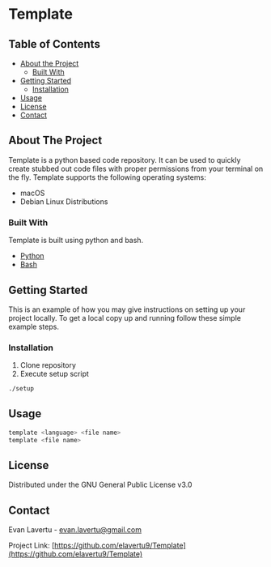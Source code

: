 # Template

<!-- TABLE OF CONTENTS -->
## Table of Contents

* [About the Project](#about-the-project)
  * [Built With](#built-with)
* [Getting Started](#getting-started)
  * [Installation](#installation)
* [Usage](#usage)
* [License](#license)
* [Contact](#contact)


<!-- ABOUT THE PROJECT -->
## About The Project
Template is a python based code repository. It can be used to quickly create stubbed out code files with proper permissions from your terminal on the fly. Template supports the following operating systems:
* macOS
* Debian Linux Distributions

### Built With
Template is built using python and bash.
* [Python](https://www.python.org/)
* [Bash](https://www.gnu.org/software/bash/)


<!-- GETTING STARTED -->
## Getting Started
This is an example of how you may give instructions on setting up your project locally.
To get a local copy up and running follow these simple example steps.

### Installation
1. Clone repository
2. Execute setup script
```sh
./setup
```

<!-- USAGE EXAMPLES -->
## Usage
```sh
template <language> <file name>
template <file name>
```


<!-- LICENSE -->
## License
Distributed under the GNU General Public License v3.0


<!-- CONTACT -->
## Contact
Evan Lavertu - evan.lavertu@gmail.com

Project Link: [https://github.com/elavertu9/Template](https://github.com/elavertu9/Template)
